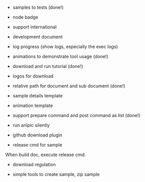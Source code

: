 - samples to tests  (done!)

- node badge

- support international

- development document

- log progress (show logs, especially the exec logs)

- animations to demonstrate tool usage  (done!)

- download and run tutorial  (done!)

- logos for download

- relative path for document and sub document   (done!)

- sample details template

- animation template

- support prepare command and post command as list  (done!)

- run anipic silently

- github download plugin

- release cmd for sample

When build doc, execute release cmd.

- download regulation

- simple tools to create sample, zip sample
